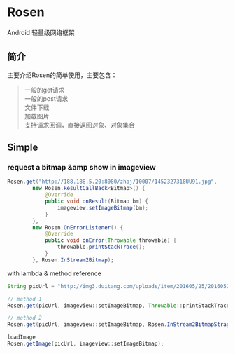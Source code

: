 # Rosen
Android 轻量级网络框架

## 简介
主要介绍Rosen的简单使用，主要包含：

>一般的get请求 </br>
一般的post请求 </br>
文件下载 </br>
加载图片 </br>
支持请求回调，直接返回对象、对象集合 </br>




## Simple


### request a bitmap &amp show in imageview

```java
Rosen.get("http://188.188.5.20:8080/zhbj/10007/1452327318UU91.jpg",
        new Rosen.ResultCallBack<Bitmap>() {
            @Override
            public void onResult(Bitmap bm) {
                imageview.setImageBitmap(bm);
            }
        },
        new Rosen.OnErrorListener() {
            @Override
            public void onError(Throwable throwable) {
                throwable.printStackTrace();
            }
        }, Rosen.InStream2Bitmap);

```


with lambda &amp; method reference
```java
String picUrl = "http://img3.duitang.com/uploads/item/201605/25/20160525093455_Qa2yR.thumb.700_0.jpeg";

// method 1
Rosen.get(picUrl, imageview::setImageBitmap, Throwable::printStackTrace, Rosen.InStream2Bitmap);

// method 2
Rosen.get(picUrl, imageview::setImageBitmap, Rosen.InStream2BitmapStragegy);

loadImage
Rosen.getImage(picUrl, imageview::setImageBitmap);

```

